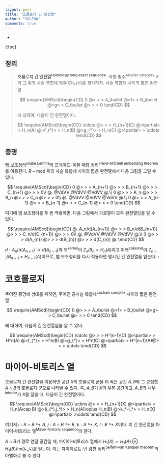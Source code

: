 ```yaml
---
layout: post
title: "호몰로지 긴 완전열"
author: "YGLENA"
comments: true
---
```

* 
{:toc}
## 정리
>**호몰로지 긴 완전열<sup>Homology long exact sequence</sup>.** 아벨 범주<sup>Abelian category</sup> $\mathcal{C}$와 그 위의 사슬 복합체 범주 $\mathrm{Ch}_\bullet(\mathcal{C})$를 생각하자. 사슬 복합체 사이의 짧은 완전열
>
>$$
\require{AMScd}\begin{CD}
0 @> > > A_\bullet @>f> > B_\bullet @>g> > C_\bullet @> > > 0
\end{CD}
>$$
>
>에 대하여, 다음이 긴 완전열이다.
>
>$$
\require{AMScd}\begin{CD}
\cdots @> > > H_{n+1}(C) @>\partial> > H_n(A) @>f_{*}> > H_n(B) @>g_{*}> > H_n(C) @>\partial> > \cdots
\end{CD}
>$$

## 증명
[뱀 보조정리<sup>snake Lemma</sup>](https://yglena.github.io/2020-03-08/snake-lemma)와 프레이드-미첼 매장 정리<sup>Freyd-Mitchell embedding theorem</sup>를 이용한다. $R-\mathrm{mod}$ 위의 사슬 복합체 사이의 짧은 완전열에서 다음 그림을 그릴 수 있다.

$$
\require{AMScd}\begin{CD}
0  @> > >  A_{n+1}  @> > >  B_{n+1}  @> > > C_{n+1} @> > > 0\\
@.      @VdVV       @VdVV      @VdVV       @.\\
0  @> > >  A_n  @> > >  B_n  @> > > C_n @> > > 0\\
@.      @VdVV       @VdVV      @VdVV       @.\\
0 @> > >  A_{n-1}   @> > >  B_{n-1}   @> > > C_{n-1}  @> > > 0 
\end{CD}
$$

여기에 뱀 보조정리를 두 번 적용하면, 다음 그림에서 가로열이 모두 완전열임을 알 수 있다.

$$
\require{AMScd}\begin{CD}
  @.  A_n/d(A_{n+1})  @> > >  B_n/d(B_{n+1})  @> > > C_n/d(C_{n+1}) @> > > 0\\
@.      @VdVV       @VdVV      @VdVV       @.\\
0 @> > >  d(A_{n})   @> > >  d(B_{n})   @> > > d(C_{n})  @.
\end{CD}
$$

$d:A_n/d(A_{n+1})\rightarrow d(A_{n-1})$의 핵<sup>kernel</sup>이 $Z_n/B_n=H_n(A)$이고 여핵<sup>cokernel</sup>이 $Z_{n-1}/B_{n-1}=H_{n-1}(A)$이므로, 뱀 보조정리를 다시 적용하면 명시된 긴 완전열을 얻는다. $\square$

# 코호몰로지
주어진 증명에 쌍대를 취하면, 주어진 공사슬 복합체<sup>cochain complex</sup> 사이의 짧은 완전열

$$
\require{AMScd}\begin{CD}
0 @> > > A_\bullet @>f> > B_\bullet @>g> > C_\bullet @> > > 0
\end{CD}
$$

에 대하여, 다음이 긴 완전열임을 알 수 있다.

$$
\require{AMScd}\begin{CD}
\cdots @> > > H^{n-1}(C) @>\partial> > H^n(A) @>f_{*}> > H^n(B) @>g_{*}> > H^n(C) @>\partial> > H^{n+1}(A)@> > > \cdots
\end{CD}
$$

# 마이어-비토리스 열
호몰로지 긴 완전열을 이용하면 공간 $X$의 호몰로지 군을 더 작은 공간 $A,B$와 그 교집합 $A\cap B$의 호몰로지 군으로 나타낼 수 있다. 즉, $A,B$가 $X$의 부분 공간이고, $A,B$의 내부<sup>interior</sup>가 $X$를 덮을 때, 다음이 긴 완전열이다.

$$
\require{AMScd}\begin{CD}
\cdots @> > > H_{n+1}(X) @>\partial> > H_n(A\cap B) @>(i_{*},j_*)> > H_n(A)\oplus H_n(B) @>k_*-l_*> > H_n(X) @>\partial> >\cdots
\end{CD}
$$

여기서 $i:A\cap B\hookrightarrow A$, $j:A\cap B\hookrightarrow B$, $k:A\hookrightarrow X$, $l:B\hookrightarrow X$이다. 이 긴 완전열을 마이어-비토리스 열<sup>Mayer-Vietoris sequence</sup>라 한다.
 
$A\cap B$가 경로 연결 공간일 때, 마이어-비토리스 열에서 $H_1(X)\simeq H_1(A)\oplus H_1(B)/\mathrm{Im}(i_{ * },j_{ * })$를 얻는다. 이는 자이페르트-반 캄펀 정리<sup>Seifert-van Kampen theorem</sup>의 아벨화로 볼 수 있다.
